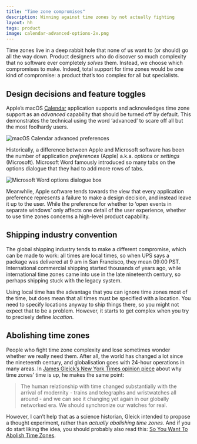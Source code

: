```yaml
---
title: "Time zone compromises"
description: Winning against time zones by not actually fighting
layout: hh
tags: product
image: calendar-advanced-options-2x.png
---
```


Time zones live in a deep rabbit hole that none of us want to (or should) go all the way down.
Product designers who do discover so much complexity that no software ever completely _solves_ them.
Instead, we choose which compromises to make.
Indeed, total support for time zones would be one kind of compromise:
a product that’s too complex for all but specialists.

## Design decisions and feature toggles

Apple’s macOS [Calendar](https://en.wikipedia.org/wiki/Calendar_(Apple)) 
application supports and acknowledges time zone support as an _advanced_ capability that should be turned off by default.
This demonstrates the technical using the word ‘advanced’ to scare off all but the most foolhardy users.

<img src="calendar-advanced-options.png" srcset="calendar-advanced-options-2x.png 2x" alt="macOS Calendar advanced preferences">

Historically, a difference between Apple and Microsoft software has been the number of application _preferences_ (Apple) a.k.a. _options_ or _settings_ (Microsoft).
Microsoft Word famously introduced so many tabs on the options dialogue that they had to add more rows of tabs.

![Microsoft Word options dialogue box](microsoft-word-options.png)

Meanwhile, Apple software tends towards the view that every application preference represents a failure to make a design decision, and instead leave it up to the user.
While the preference for whether to ‘open events in separate windows’ only affects one detail of the user experience, whether to use time zones concerns a high-level product capability.

## Shipping industry convention

The global shipping industry tends to make a different compromise, which can be made to work: all times are local times, so when UPS says a package was delivered at 9 am in San Francisco, they mean 09:00 PST.
International commercial shipping started thousands of years ago, while international time zones came into use in the late nineteenth century, so perhaps shipping stuck with the legacy system.

Using local time has the advantage that you can ignore time zones most of the time, but does mean that all times must be specified with a location.
You need to specify locations anyway to ship things there, so you might not expect that to be a problem.
However, it starts to get complex when you try to precisely define _location_.

## Abolishing time zones

People who fight time zone complexity and lose sometimes wonder whether we really need them.
After all, the world has changed a lot since the nineteenth century, and globalisation goes with 24-hour operations in many areas.
In [James Gleick’s New York Times opinion piece](https://www.nytimes.com/2016/11/06/opinion/sunday/time-to-dump-time-zones.html) about why time zones’ time is up, he makes the same point:

> The human relationship with time changed substantially with the arrival of modernity - 
> trains and telegraphs and wristwatches all around - 
> and we can see it changing yet again in our globally networked era.
> We should synchronize our watches for real.

However, I can’t help that as a science historian, Gleick intended to propose a thought experiment, rather than _actually abolishing time zones._ 
And if you do start liking the idea, you should probably also read this:
[So You Want To Abolish Time Zones](https://qntm.org/abolish).
